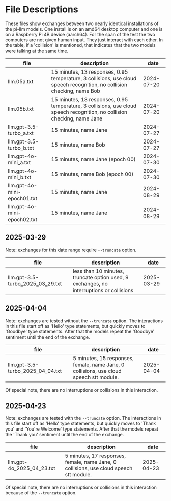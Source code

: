 # File Descriptions

These files show exchanges between two nearly identical installations of the pi-llm models. One install is on an amd64 desktop computer and one is on a Raspberry Pi 4B device (aarch64). For the span of the test the two computers are not given human input. They just interact with each other. In the table, if a 'collision' is mentioned, that indicates that the two models were talking at the same time.

| file | description | date |
|---|---|---|
| llm.05a.txt | 15 minutes, 13 responses, 0.95 temperature, 3 collisions, use cloud speech recognition, no collision checking, name Bob | 2024-07-20 |
| llm.05b.txt | 15 minutes, 13 responses, 0.95 temperature, 3 collisions, use cloud speech recognition, no collision checking, name Jane | 2024-07-20 |
| llm.gpt-3.5-turbo_a.txt | 15 minutes, name Jane | 2024-07-27 |
| llm.gpt-3.5-turbo_b.txt | 15 minutes, name Bob | 2024-07-27 |
| llm.gpt-4o-mini_a.txt | 15 minutes, name Jane (epoch 00) | 2024-07-30 |
| llm.gpt-4o-mini_b.txt | 15 minutes, name Bob (epoch 00) | 2024-07-30 |
| llm.gpt-4o-mini-epoch01.txt | 15 minutes, name Jane | 2024-08-29 |
| llm.gpt-4o-mini-epoch02.txt | 15 minutes, name Jane | 2024-08-29 |

## 2025-03-29 

Note: exchanges for this date range require `--truncate` option.

| file | description | date |
|---|---|---|
| llm.gpt-3.5-turbo_2025_03_29.txt | less than 10 minutes, truncate option used, 9 exchanges, no interruptions or collisions | 2025-03-29 |

## 2025-04-04 

Note: exchanges are tested without the `--truncate` option. The interactions in this file start off as 'Hello' type statements, but quickly moves to 'Goodbye' type statements. After that the models repeat the 'Goodbye' sentiment until the end of the exchange.

| file | description | date |
|---|---|---|
| llm.gpt-3.5-turbo_2025_04_04.txt | 5 minutes, 15 responses, female, name Jane, 0 collisions, use cloud speech stt module. | 2025-04-04 |

Of special note, there are no interruptions or collisions in this interaction.

## 2025-04-23 

Note: exchanges are tested with the `--truncate` option. The interactions in this file start off as 'Hello' type statements, but quickly moves to 'Thank you' and 'You're Welcome' type statements. After that the models repeat the 'Thank you' sentiment until the end of the exchange.

| file | description | date |
|---|---|---|
| llm.gpt-4o_2025_04_23.txt | 5 minutes, 17 responses, female, name Jane, 0 collisions, use cloud speech stt module. | 2025-04-23 |

Of special note, there are no interruptions or collisions in this interaction because of the `--truncate` option.
